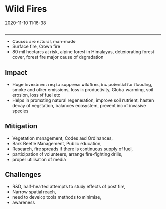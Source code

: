# Wild Fires
2020-11-10 11:16: 38 

```toc
```   
---

-   Causes are natural, man-made
-   Surface fire, Crown fire
-   80 mil hectares at risk, alpine forest in Himalayas, deteriorating forest cover, forest fire major cause of degradation

##   Impact
-   Huge investment req to suppress wildfires, inc potential for flooding, smoke and other emissions, loss in productivity, Global warming, soil erosion, loss of fuel etc
-   Helps in promoting natural regeneration, improve soil nutrient, hasten decay of vegetation, balances ecosystem, prevent inc of invasive species

##   Mitigation 
- Vegetation management, Codes and Ordinances, 
- Bark Beetle Management, Public education, 
- Research, fire spreads if there is continuous supply of fuel, 
- participation of volunteers, arrange fire-fighting drills, 
- proper utilisation of media

##   Challenges 
- R&D, half-hearted attempts to study effects of post fire, 
- Narrow spatial reach, 
- need to develop tools methods to minimise, 
- awareness





